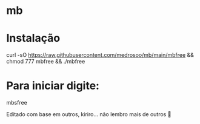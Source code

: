 # mb
# Instalação
curl -sO https://raw.githubusercontent.com/medrosoo/mb/main/mbfree && chmod 777 mbfree && ./mbfree

# Para iniciar digite:
mbsfree

Editado com base em outros, kiriro... não lembro mais de outros 😬
